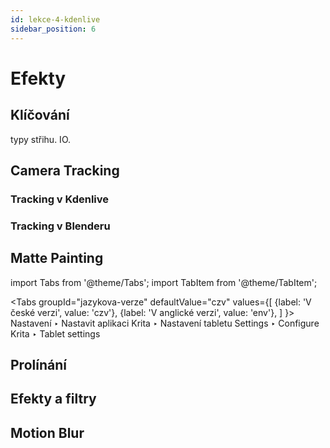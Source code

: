 ```yaml
---
id: lekce-4-kdenlive
sidebar_position: 6
---
```


# Efekty

## Klíčování
typy střihu. IO.
## Camera Tracking
### Tracking v Kdenlive
### Tracking v Blenderu

## Matte Painting
import Tabs from '@theme/Tabs';
import TabItem from '@theme/TabItem';

<Tabs
  groupId="jazykova-verze"
  defaultValue="czv"
  values={[
    {label: 'V české verzi', value: 'czv'},
    {label: 'V anglické verzi', value: 'env'},
  ]
}>
<TabItem value="czv">Nastavení ‣ Nastavit aplikaci Krita ‣ Nastavení tabletu</TabItem>
<TabItem value="env">Settings ‣ Configure Krita ‣ Tablet settings </TabItem>
</Tabs>

## Prolínání
## Efekty a filtry
## Motion Blur
